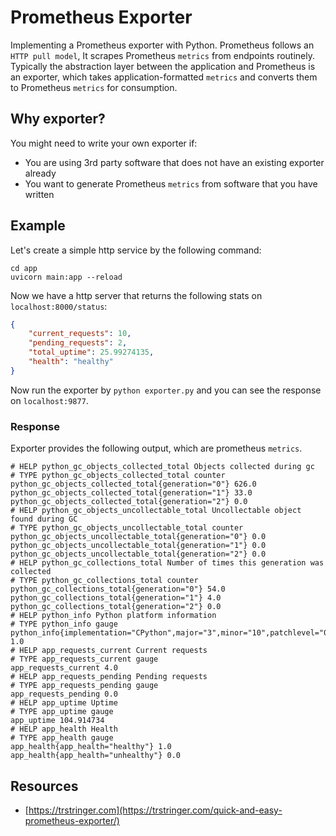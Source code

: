 # Prometheus Exporter

Implementing a Prometheus exporter with Python. Prometheus follows an ```HTTP pull model```,
It scrapes Prometheus ```metrics``` from endpoints routinely. Typically the abstraction layer between the application and Prometheus is an exporter,
which takes application-formatted ```metrics``` and converts them to Prometheus ```metrics``` for consumption.

## Why exporter?

You might need to write your own exporter if:

- You are using 3rd party software that does not have an existing exporter already
- You want to generate Prometheus ```metrics``` from software that you have written

## Example

Let's create a simple http service by the following command:

```shell
cd app
uvicorn main:app --reload
```

Now we have a http server that returns the following stats on ```localhost:8000/status```:

```json
{
    "current_requests": 10,
    "pending_requests": 2,
    "total_uptime": 25.99274135,
    "health": "healthy"
}
```

Now run the exporter by ```python exporter.py``` and you can see the response on ```localhost:9877```.

### Response

Exporter provides the following output, which are prometheus ```metrics```.

```shell
# HELP python_gc_objects_collected_total Objects collected during gc
# TYPE python_gc_objects_collected_total counter
python_gc_objects_collected_total{generation="0"} 626.0
python_gc_objects_collected_total{generation="1"} 33.0
python_gc_objects_collected_total{generation="2"} 0.0
# HELP python_gc_objects_uncollectable_total Uncollectable object found during GC
# TYPE python_gc_objects_uncollectable_total counter
python_gc_objects_uncollectable_total{generation="0"} 0.0
python_gc_objects_uncollectable_total{generation="1"} 0.0
python_gc_objects_uncollectable_total{generation="2"} 0.0
# HELP python_gc_collections_total Number of times this generation was collected
# TYPE python_gc_collections_total counter
python_gc_collections_total{generation="0"} 54.0
python_gc_collections_total{generation="1"} 4.0
python_gc_collections_total{generation="2"} 0.0
# HELP python_info Python platform information
# TYPE python_info gauge
python_info{implementation="CPython",major="3",minor="10",patchlevel="0",version="3.10.0"} 1.0
# HELP app_requests_current Current requests
# TYPE app_requests_current gauge
app_requests_current 4.0
# HELP app_requests_pending Pending requests
# TYPE app_requests_pending gauge
app_requests_pending 0.0
# HELP app_uptime Uptime
# TYPE app_uptime gauge
app_uptime 104.914734
# HELP app_health Health
# TYPE app_health gauge
app_health{app_health="healthy"} 1.0
app_health{app_health="unhealthy"} 0.0
```

## Resources

- [https://trstringer.com](https://trstringer.com/quick-and-easy-prometheus-exporter/)
